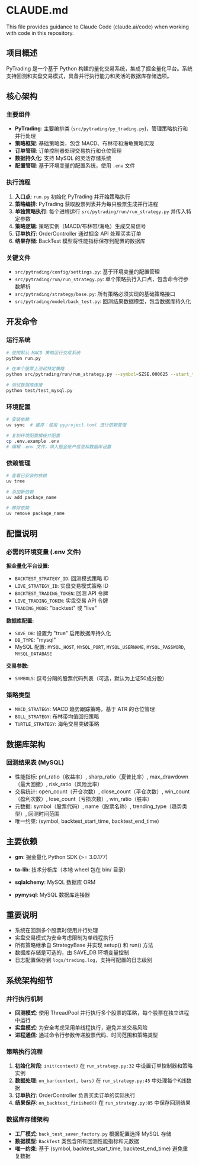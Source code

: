 # CLAUDE.md

This file provides guidance to Claude Code (claude.ai/code) when working with code in this repository.

## 项目概述

PyTrading 是一个基于 Python 构建的量化交易系统，集成了掘金量化平台。系统支持回测和实盘交易模式，具备并行执行能力和灵活的数据库存储选项。

## 核心架构

### 主要组件

- **PyTrading**: 主要编排类 (`src/pytrading/py_trading.py`)，管理策略执行和并行处理
- **策略框架**: 基础策略类，包含 MACD、布林带和海龟策略实现
- **订单管理**: 订单控制器处理交易执行和仓位管理
- **数据持久化**: 支持 MySQL 的灵活存储系统
- **配置管理**: 基于环境变量的配置系统，使用 `.env` 文件

### 执行流程

1. **入口点**: `run.py` 初始化 PyTrading 并开始策略执行
2. **策略编排**: PyTrading 获取股票列表并为每只股票生成并行进程
3. **单独策略执行**: 每个进程运行 `src/pytrading/run/run_strategy.py` 并传入特定参数
4. **策略逻辑**: 策略实例（MACD/布林带/海龟）生成交易信号
5. **订单执行**: OrderController 通过掘金 API 处理买卖订单
6. **结果存储**: BackTest 模型将性能指标保存到配置的数据库

### 关键文件

- `src/pytrading/config/settings.py`: 基于环境变量的配置管理
- `src/pytrading/run/run_strategy.py`: 单个策略执行入口点，包含命令行参数解析
- `src/pytrading/strategy/base.py`: 所有策略必须实现的基础策略接口
- `src/pytrading/model/back_test.py`: 回测结果数据模型，包含数据库持久化

## 开发命令

### 运行系统
```bash
# 使用默认 MACD 策略运行交易系统
python run.py

# 在单个股票上测试特定策略
python src/pytrading/run/run_strategy.py --symbol=SZSE.000625 --start_time="2024-01-01 09:00:00" --end_time="2025-06-30 15:00:00" --strategy_name=MACD_STRATEGY

# 测试数据库连接
python test/test_mysql.py
```

### 环境配置
```bash
# 安装依赖
uv sync  # 推荐：使用 pyproject.toml 进行依赖管理

# 复制环境配置模板并配置
cp .env.example .env
# 编辑 .env 文件，填入掘金账户信息和数据库设置
```

### 依赖管理
```bash
# 查看已安装的依赖
uv tree

# 添加新依赖
uv add package_name

# 移除依赖
uv remove package_name
```

## 配置说明

### 必需的环境变量 (.env 文件)

**掘金量化平台设置:**
- `BACKTEST_STRATEGY_ID`: 回测模式策略 ID
- `LIVE_STRATEGY_ID`: 实盘交易模式策略 ID  
- `BACKTEST_TRADING_TOKEN`: 回测 API 令牌
- `LIVE_TRADING_TOKEN`: 实盘交易 API 令牌
- `TRADING_MODE`: "backtest" 或 "live"

**数据库配置:**
- `SAVE_DB`: 设置为 "true" 启用数据库持久化
- `DB_TYPE`: "mysql"
- MySQL 配置: `MYSQL_HOST`, `MYSQL_PORT`, `MYSQL_USERNAME`, `MYSQL_PASSWORD`, `MYSQL_DATABASE`

**交易参数:**
- `SYMBOLS`: 逗号分隔的股票代码列表（可选，默认为上证50成分股）

### 策略类型
- `MACD_STRATEGY`: MACD 趋势跟踪策略，基于 ATR 的仓位管理
- `BOLL_STRATEGY`: 布林带均值回归策略
- `TURTLE_STRATEGY`: 海龟交易突破策略

## 数据库架构

### 回测结果表 (MySQL)
- 性能指标: pnl_ratio（收益率）, sharp_ratio（夏普比率）, max_drawdown（最大回撤）, risk_ratio（风险比率）
- 交易统计: open_count（开仓次数）, close_count（平仓次数）, win_count（盈利次数）, lose_count（亏损次数）, win_ratio（胜率）
- 元数据: symbol（股票代码）, name（股票名称）, trending_type（趋势类型）, 回测时间范围
- 唯一约束: (symbol, backtest_start_time, backtest_end_time)

## 主要依赖

- **gm**: 掘金量化 Python SDK (>= 3.0.177)
- **ta-lib**: 技术分析库（本地 wheel 包在 bin/ 目录）
- **sqlalchemy**: MySQL 数据库 ORM

- **pymysql**: MySQL 数据库连接器

## 重要说明

- 系统在回测多个股票时使用并行处理
- 实盘交易模式为安全考虑限制为单线程执行
- 所有策略继承自 StrategyBase 并实现 setup() 和 run() 方法
- 数据库存储是可选的，由 SAVE_DB 环境变量控制
- 日志配置保存到 `logs/trading.log`，支持可配置的日志级别

## 系统架构细节

### 并行执行机制
- **回测模式**: 使用 ThreadPool 并行执行多个股票的策略，每个股票在独立进程中运行
- **实盘模式**: 为安全考虑采用单线程执行，避免并发交易风险
- **进程通信**: 通过命令行参数传递股票代码、时间范围和策略类型

### 策略执行流程
1. **初始化阶段**: `init(context)` 在 `run_strategy.py:32` 中设置订单控制器和策略实例
2. **数据处理**: `on_bar(context, bars)` 在 `run_strategy.py:45` 中处理每个K线数据
3. **订单执行**: OrderController 负责买卖订单的实际执行
4. **结果保存**: `on_backtest_finished()` 在 `run_strategy.py:85` 中保存回测结果

### 数据库存储架构
- **工厂模式**: `back_test_saver_factory.py` 根据配置选择 MySQL 存储
- **数据模型**: `BackTest` 类包含所有回测性能指标和元数据
- **唯一约束**: 基于 (symbol, backtest_start_time, backtest_end_time) 避免重复数据